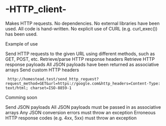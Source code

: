 
# -HTTP_client-

Makes HTTP requests.
No dependencies.
No external libraries have been used.
All code is hand-written.
No explicit use of CURL (e.g. curl_exec()) has been used.


Example of use 

Send HTTP requests to the given URL using different methods, such as GET, POST, etc.
Retrieve/parse HTTP response headers
Retrieve HTTP response payloads
All JSON payloads have been returned as associative arrays
Send custom HTTP headers

     http://homestead.test/send_http_request?request_method=GET&url=https://google.com&http_headers=Content-Type: text/html; charset=ISO-8859-1


Comming soon

Send JSON payloads
All JSON payloads must be passed in as associative arrays
Any JSON conversion errors must throw an exception
Erroneous HTTP response codes (e.g. 4xx, 5xx) must throw an exception




